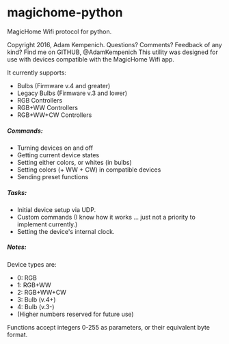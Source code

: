 # magichome-python
MagicHome Wifi protocol for python.

Copyright 2016, Adam Kempenich. Questions? Comments? Feedback of any kind? Find me on GITHUB, @AdamKempenich
This utility was designed for use with devices compatible with the MagicHome Wifi app. 

It currently supports:
  * Bulbs (Firmware v.4 and greater)
  * Legacy Bulbs (Firmware v.3 and lower)
  * RGB Controllers
  * RGB+WW Controllers
  * RGB+WW+CW Controllers

##### Commands:
  * Turning devices on and off
  * Getting current device states
  * Setting either colors, or whites (in bulbs)
  * Setting colors (+ WW + CW) in compatible devices
  * Sending preset functions

	
##### Tasks:
  * Initial device setup via UDP.
  * Custom commands (I know how it works ... just not a priority to implement currently.)
  * Setting the device's internal clock.

##### Notes:
   Device types are:
  *    0: RGB
  *    1: RGB+WW
  *    2: RGB+WW+CW
  *    3: Bulb (v.4+)
  *    4: Bulb (v.3-)
  *    (Higher numbers reserved for future use)

   Functions accept integers 0-255 as parameters, or their equivalent byte format.
